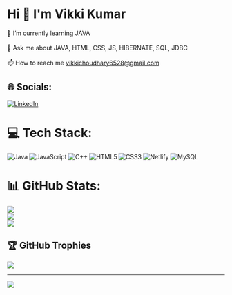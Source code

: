 

#                                            Hi 👋 I'm Vikki Kumar


🌱 I’m currently learning JAVA<br><br>💬 Ask me about JAVA, HTML, CSS, JS, HIBERNATE, SQL, JDBC<br><br>📫 How to reach me vikkichoudhary6528@gmail.com


## 🌐 Socials:
[![LinkedIn](https://img.shields.io/badge/LinkedIn-%230077B5.svg?logo=linkedin&logoColor=white)](https://linkedin.com/in/vikki-kumar) 

# 💻 Tech Stack:
![Java](https://img.shields.io/badge/java-%23ED8B00.svg?style=for-the-badge&logo=java&logoColor=white) ![JavaScript](https://img.shields.io/badge/javascript-%23323330.svg?style=for-the-badge&logo=javascript&logoColor=%23F7DF1E) ![C++](https://img.shields.io/badge/c++-%2300599C.svg?style=for-the-badge&logo=c%2B%2B&logoColor=white) ![HTML5](https://img.shields.io/badge/html5-%23E34F26.svg?style=for-the-badge&logo=html5&logoColor=white) ![CSS3](https://img.shields.io/badge/css3-%231572B6.svg?style=for-the-badge&logo=css3&logoColor=white) ![Netlify](https://img.shields.io/badge/netlify-%23000000.svg?style=for-the-badge&logo=netlify&logoColor=#00C7B7) ![MySQL](https://img.shields.io/badge/mysql-%2300f.svg?style=for-the-badge&logo=mysql&logoColor=white)
# 📊 GitHub Stats:
![](https://github-readme-stats.vercel.app/api?username=mevicky9254&theme=dark&hide_border=false&include_all_commits=false&count_private=false)<br/>
![](https://github-readme-streak-stats.herokuapp.com/?user=mevicky9254&theme=dark&hide_border=false)<br/>
![](https://github-readme-stats.vercel.app/api/top-langs/?username=mevicky9254&theme=dark&hide_border=false&include_all_commits=false&count_private=false&layout=compact)

## 🏆 GitHub Trophies
![](https://github-profile-trophy.vercel.app/?username=mevicky9254&theme=onedark&no-frame=false&no-bg=false&margin-w=4)

---
[![](https://visitcount.itsvg.in/api?id=mevicky9254&icon=0&color=0)](https://visitcount.itsvg.in)


